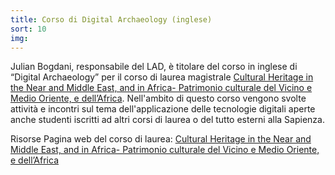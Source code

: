 ```yaml
---
title: Corso di Digital Archaeology (inglese)
sort: 10
img: 
---
```


Julian Bogdani, responsabile del LAD, è titolare del corso in inglese di “Digital Archaeology” per il corso di laurea magistrale [Cultural Heritage in the Near and Middle East, and in Africa- Patrimonio culturale del Vicino e Medio Oriente, e dell’Africa](https://corsidilaurea.uniroma1.it/it/corso/2021/31177/home). Nell'ambito di questo corso vengono svolte attività e incontri sul tema dell'applicazione delle tecnologie digitali aperte anche studenti iscritti ad altri corsi di laurea o del tutto esterni alla Sapienza.

Risorse
Pagina web del corso di laurea: [Cultural Heritage in the Near and Middle East, and in Africa- Patrimonio culturale del Vicino e Medio Oriente, e dell’Africa](https://corsidilaurea.uniroma1.it/it/corso/2021/31177/home)
